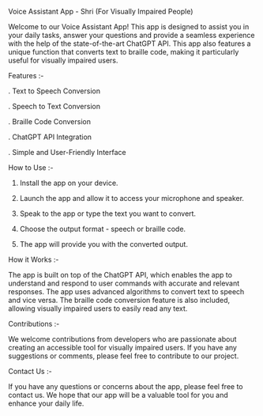Voice Assistant App - Shri (For Visually Impaired People)

Welcome to our Voice Assistant App! This app is designed to assist you in your daily tasks, answer your questions and provide a seamless experience with the help of the state-of-the-art ChatGPT API.
This app also features a unique function that converts text to braille code, making it particularly useful for visually impaired users.

Features :-

. Text to Speech Conversion

. Speech to Text Conversion

. Braille Code Conversion

. ChatGPT API Integration

. Simple and User-Friendly Interface
  
  

How to Use :-

1. Install the app on your device.

2. Launch the app and allow it to access your microphone and speaker.

3. Speak to the app or type the text you want to convert.

4. Choose the output format - speech or braille code.

5. The app will provide you with the converted output.




How it Works :-

The app is built on top of the ChatGPT API, which enables the app to understand and respond to user commands with accurate and relevant responses.
The app uses advanced algorithms to convert text to speech and vice versa. The braille code conversion feature is also included, allowing visually
impaired users to easily read any text.




Contributions :-


We welcome contributions from developers who are passionate about creating an accessible tool for visually impaired users.
If you have any suggestions or comments, please feel free to contribute to our project.




Contact Us :-

If you have any questions or concerns about the app, please feel free to contact us. 
We hope that our app will be a valuable tool for you and enhance your daily life.
